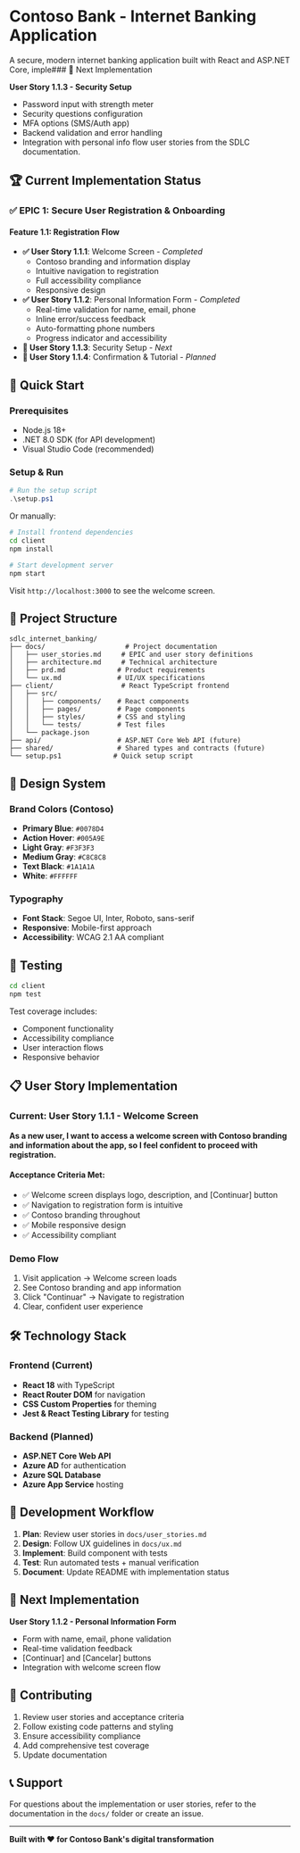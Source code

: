 # Contoso Bank - Internet Banking Application

A secure, modern internet banking application built with React and ASP.NET Core, imple### 🎯 Next Implementation

**User Story 1.1.3 - Security Setup**
- Password input with strength meter
- Security questions configuration  
- MFA options (SMS/Auth app)
- Backend validation and error handling
- Integration with personal info flow user stories from the SDLC documentation.

## 🏆 Current Implementation Status

### ✅ EPIC 1: Secure User Registration & Onboarding
#### Feature 1.1: Registration Flow
- **✅ User Story 1.1.1**: Welcome Screen - *Completed*
  - Contoso branding and information display
  - Intuitive navigation to registration
  - Full accessibility compliance
  - Responsive design
- **✅ User Story 1.1.2**: Personal Information Form - *Completed*
  - Real-time validation for name, email, phone
  - Inline error/success feedback
  - Auto-formatting phone numbers
  - Progress indicator and accessibility
- **🔄 User Story 1.1.3**: Security Setup - *Next*
- **🔄 User Story 1.1.4**: Confirmation & Tutorial - *Planned*

## 🚀 Quick Start

### Prerequisites
- Node.js 18+
- .NET 8.0 SDK (for API development)
- Visual Studio Code (recommended)

### Setup & Run
```powershell
# Run the setup script
.\setup.ps1
```

Or manually:
```bash
# Install frontend dependencies
cd client
npm install

# Start development server
npm start
```

Visit `http://localhost:3000` to see the welcome screen.

## 📁 Project Structure

```
sdlc_internet_banking/
├── docs/                    # Project documentation
│   ├── user_stories.md     # EPIC and user story definitions
│   ├── architecture.md     # Technical architecture
│   ├── prd.md             # Product requirements
│   └── ux.md              # UI/UX specifications
├── client/                 # React TypeScript frontend
│   ├── src/
│   │   ├── components/    # React components
│   │   ├── pages/         # Page components
│   │   ├── styles/        # CSS and styling
│   │   └── tests/         # Test files
│   └── package.json
├── api/                   # ASP.NET Core Web API (future)
├── shared/                # Shared types and contracts (future)
└── setup.ps1             # Quick setup script
```

## 🎨 Design System

### Brand Colors (Contoso)
- **Primary Blue**: `#0078D4`
- **Action Hover**: `#005A9E` 
- **Light Gray**: `#F3F3F3`
- **Medium Gray**: `#C8C8C8`
- **Text Black**: `#1A1A1A`
- **White**: `#FFFFFF`

### Typography
- **Font Stack**: Segoe UI, Inter, Roboto, sans-serif
- **Responsive**: Mobile-first approach
- **Accessibility**: WCAG 2.1 AA compliant

## 🧪 Testing

```bash
cd client
npm test
```

Test coverage includes:
- Component functionality
- Accessibility compliance
- User interaction flows
- Responsive behavior

## 📋 User Story Implementation

### Current: User Story 1.1.1 - Welcome Screen
**As a new user, I want to access a welcome screen with Contoso branding and information about the app, so I feel confident to proceed with registration.**

#### Acceptance Criteria Met:
- ✅ Welcome screen displays logo, description, and [Continuar] button
- ✅ Navigation to registration form is intuitive
- ✅ Contoso branding throughout
- ✅ Mobile responsive design
- ✅ Accessibility compliant

### Demo Flow
1. Visit application → Welcome screen loads
2. See Contoso branding and app information
3. Click "Continuar" → Navigate to registration
4. Clear, confident user experience

## 🛠️ Technology Stack

### Frontend (Current)
- **React 18** with TypeScript
- **React Router DOM** for navigation
- **CSS Custom Properties** for theming
- **Jest & React Testing Library** for testing

### Backend (Planned)
- **ASP.NET Core Web API**
- **Azure AD** for authentication
- **Azure SQL Database**
- **Azure App Service** hosting

## 🔄 Development Workflow

1. **Plan**: Review user stories in `docs/user_stories.md`
2. **Design**: Follow UX guidelines in `docs/ux.md` 
3. **Implement**: Build component with tests
4. **Test**: Run automated tests + manual verification
5. **Document**: Update README with implementation status

## 🎯 Next Implementation

**User Story 1.1.2 - Personal Information Form**
- Form with name, email, phone validation
- Real-time validation feedback
- [Continuar] and [Cancelar] buttons
- Integration with welcome screen flow

## 🤝 Contributing

1. Review user stories and acceptance criteria
2. Follow existing code patterns and styling
3. Ensure accessibility compliance
4. Add comprehensive test coverage
5. Update documentation

## 📞 Support

For questions about the implementation or user stories, refer to the documentation in the `docs/` folder or create an issue.

---

**Built with ❤️ for Contoso Bank's digital transformation**
